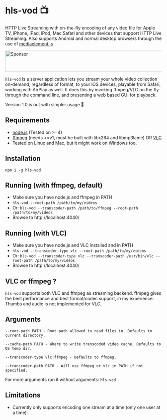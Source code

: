 hls-vod 📺
=======

HTTP Live Streaming with on-the-fly encoding of any video file for Apple TV, iPhone, iPad, iPod, Mac Safari and other devices that support HTTP Live Streaming. Also supports Android and normal desktop browsers through the use of [mediaelement.js](http://www.mediaelementjs.com/)

<a target='_blank' rel='nofollow' href='https://app.codesponsor.io/link/a3DabSrJLUgh3DWQzN9s8KRM/mifi/hls-vod'>
  <img alt='Sponsor' width='888' height='68' src='https://app.codesponsor.io/embed/a3DabSrJLUgh3DWQzN9s8KRM/mifi/hls-vod.svg' />
</a>

`hls-vod` is a server application lets you stream your whole video collection on-demand, regardless of format, to your iOS devices, playable from Safari, working with AirPlay as well. It does this by invoking ffmpeg/VLC on the fly through the command line, and presenting a web based GUI for playback.

Version 1.0 is out with simpler usage 🎉

Requirements
------------
- [node.js](https://nodejs.org/en/) (Tested on >=4)
- [ffmpeg](https://ffmpeg.org/) (needs >=v1, must be built with libx264 and libmp3lame) OR [VLC](https://www.videolan.org/)
- Tested on Linux and Mac, but it might work on Windows too.

Installation
------------
```
npm i -g hls-vod
```

Running (with ffmpeg, default)
------------------------------
- Make sure you have node.js and ffmpeg in PATH
- `hls-vod --root-path /path/to/my/videos`
- Or: `hls-vod --transcoder-path /path/to/ffmpeg --root-path /path/to/my/videos`
- Browse to http://localhost:4040/

Running (with VLC)
------------------
- Make sure you have node.js and VLC installed and in PATH
- `hls-vod --transcoder-type vlc --root-path /path/to/my/videos`
- Or: `hls-vod --transcoder-type vlc --transcoder-path /usr/bin/vlc --root-path /path/to/my/videos`
- Browse to http://localhost:4040/

VLC or ffmpeg ?
--------------
`hls-vod` supports both VLC and ffmpeg as streaming backend. ffmpeg gives the best performance and best format/codec support, in my experience. Thumbs and audio is not implemented for VLC.


Arguments
------------------
```
--root-path PATH - Root path allowed to read files in. Defaults to current directory.

--cache-path PATH - Where to write transcoded video cache. Defaults to OS temp dir.

--transcoder-type vlc|ffmpeg - Defaults to ffmpeg.

--transcoder-path PATH - Will use ffmpeg or vlc in PATH if not specified.
```

For more arguments run it without arguments: `hls-vod`

Limitations
-----------
- Currently only supports encoding one stream at a time (only one user at a time).
